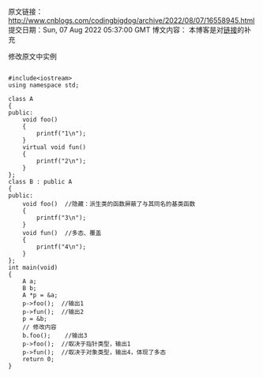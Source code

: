 原文链接：http://www.cnblogs.com/codingbigdog/archive/2022/08/07/16558945.html
提交日期：Sun, 07 Aug 2022 05:37:00 GMT
博文内容：
本博客是对[链接](https://blog.csdn.net/qq_42048450/article/details/117282640)的补充

修改原文中实例
```
 
#include<iostream>  
using namespace std;  
  
class A  
{  
public:  
    void foo()  
    {  
        printf("1\n");  
    }  
    virtual void fun()  
    {  
        printf("2\n");  
    }  
};  
class B : public A  
{  
public:  
    void foo()  //隐藏：派生类的函数屏蔽了与其同名的基类函数
    {  
        printf("3\n");  
    }  
    void fun()  //多态、覆盖
    {  
        printf("4\n");  
    }  
};  
int main(void)  
{  
    A a;  
    B b;  
    A *p = &a;  
    p->foo();  //输出1
    p->fun();  //输出2
    p = &b;
    // 修改内容    
    b.foo();    //输出3
    p->foo();  //取决于指针类型，输出1
    p->fun();  //取决于对象类型，输出4，体现了多态
    return 0;  
}

```
